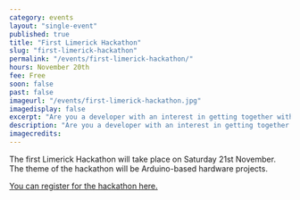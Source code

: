 ```yaml
---
category: events
layout: "single-event"
published: true
title: "First Limerick Hackathon"
slug: "first-limerick-hackathon"
permalink: "/events/first-limerick-hackathon/"
hours: November 20th
fee: Free
soon: false
past: false
imageurl: "/events/first-limerick-hackathon.jpg"
imagedisplay: false
excerpt: "Are you a developer with an interest in getting together with other developers to hack for fun?"
description: "Are you a developer with an interest in getting together with other developers to hack for fun?"
imagecredits:
---
```


The first Limerick Hackathon will take place on Saturday 21st November. The theme of the hackathon will be Arduino-based hardware projects.

[You can register for the hackathon here.](http://limerickhackathon.com/register/)
